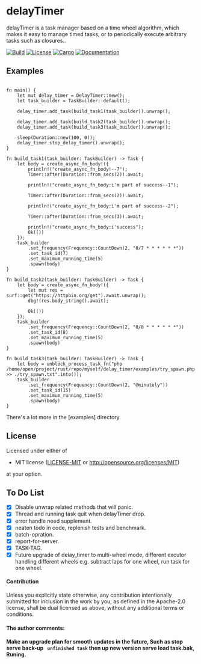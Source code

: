 # delayTimer
delayTimer is a task manager based on a time wheel algorithm, which makes it easy to manage timed tasks, or to periodically execute arbitrary tasks such as closures..

[![Build](https://github.com/BinChengZhao/delay_timer/workflows/Build%20and%20test/badge.svg)](
https://github.com/BinChengZhao/delay_timer/actions)
[![License](https://img.shields.io/badge/license-MIT%2FApache--2.0-blue.svg)](
https://github.com/BinChengZhao/delay_timer)
[![Cargo](https://img.shields.io/crates/v/delay_timer.svg)](
https://crates.io/BinChengZhao/delay_timer)
[![Documentation](https://docs.rs/delay_timer/badge.svg)](
https://docs.rs/delay_timer)

## Examples


```

fn main() {
    let mut delay_timer = DelayTimer::new();
    let task_builder = TaskBuilder::default();

    delay_timer.add_task(build_task1(task_builder)).unwrap();

    delay_timer.add_task(build_task2(task_builder)).unwrap();
    delay_timer.add_task(build_task3(task_builder)).unwrap();

    sleep(Duration::new(100, 0));
    delay_timer.stop_delay_timer().unwrap();
}

fn build_task1(task_builder: TaskBuilder) -> Task {
    let body = create_async_fn_body!({
        println!("create_async_fn_body!--7");
        Timer::after(Duration::from_secs(2)).await;

        println!("create_async_fn_body:i'm part of success--1");

        Timer::after(Duration::from_secs(2)).await;

        println!("create_async_fn_body:i'm part of success--2");

        Timer::after(Duration::from_secs(3)).await;

        println!("create_async_fn_body:i'success");
        Ok(())
    });
    task_builder
        .set_frequency(Frequency::CountDown(2, "0/7 * * * * * *"))
        .set_task_id(7)
        .set_maximum_running_time(5)
        .spawn(body)
}

fn build_task2(task_builder: TaskBuilder) -> Task {
    let body = create_async_fn_body!({
        let mut res = surf::get("https://httpbin.org/get").await.unwrap();
        dbg!(res.body_string().await);

        Ok(())
    });
    task_builder
        .set_frequency(Frequency::CountDown(2, "0/8 * * * * * *"))
        .set_task_id(8)
        .set_maximum_running_time(5)
        .spawn(body)
}

fn build_task3(task_builder: TaskBuilder) -> Task {
    let body = unblock_process_task_fn("php /home/open/project/rust/repo/myself/delay_timer/examples/try_spawn.php >> ./try_spawn.txt".into());
    task_builder
        .set_frequency(Frequency::CountDown(2, "@minutely"))
        .set_task_id(15)
        .set_maximum_running_time(5)
        .spawn(body)
}

```

There's a lot more in the [examples] directory.


## License

Licensed under either of

 * MIT license ([LICENSE-MIT](LICENSE-MIT) or http://opensource.org/licenses/MIT)

at your option.


## To Do List
- [x] Disable unwrap related methods that will panic.
- [x] Thread and running task quit when delayTimer drop.
- [x] error handle need supplement.
- [x] neaten todo in code, replenish tests and benchmark.
- [x] batch-opration.
- [x] report-for-server.
- [x] TASK-TAG.
- [x] Future upgrade of delay_timer to multi-wheel mode, different excutor handling different wheels e.g. subtract laps for one wheel, run task for one wheel.

#### Contribution

Unless you explicitly state otherwise, any contribution intentionally submitted
for inclusion in the work by you, as defined in the Apache-2.0 license, shall be
dual licensed as above, without any additional terms or conditions.


#### The author comments:

#### Make an upgrade plan for smooth updates in the future, Such as stop serve  back-up ` unfinished task`  then up new version serve load task.bak, Runing.
